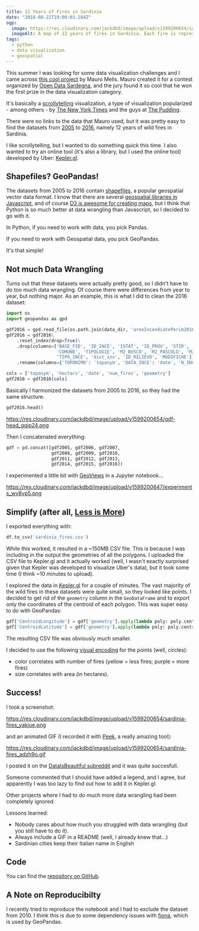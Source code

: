 ```yaml
---
title: 12 Years of Fires in Sardinia
date: "2018-08-22T19:00:03.284Z"
ogp:
  image: https://res.cloudinary.com/jackdbd/image/upload/v1599200654/sardinia-fires_yakjue.png
  imageAlt: A map of 12 years of fires in Sardinia. Each fire is represented as a circle of various size and color.
tags:
  - python
  - data visualization
  - geospatial
---
```

This summer I was looking for some data visualization challenges and I came across [this cool project](https://mauromelis.gitlab.io/sardinia-on-fire/) by Mauro Melis. Mauro created it for a contest organized by [Open Data Sardegna](https://contest.formez.it/), and the jury found it so cool that he won the first prize in the data visualization category.

It's basically a [scrollytelling](https://flowingdata.com/tag/scrollytelling/) visualization, a type of visualization popularized - among others - by [The New York Times](https://www.nytimes.com/interactive/2016/12/07/world/asia/rodrigo-duterte-philippines-drugs-killings.html) and the guys at [The Pudding](https://pudding.cool/).

There were no links to the data that Mauro used, but it was pretty easy to find the datasets from [2005](https://dati.regione.sardegna.it/dataset/cfva-perimetrazioni-aree-percorse-dal-fuoco-2005) to [2016](https://dati.regione.sardegna.it/dataset/cfva-perimetrazioni-aree-percorse-dal-fuoco-2016), namely 12 years of wild fires in Sardinia.

I like scrollytelling, but I wanted to do something quick this time. I also wanted to try an online tool (it's also a library, but I used the online tool) developed by Uber: [Kepler.gl](https://kepler.gl/).

## Shapefiles? GeoPandas!

The datasets from 2005 to 2016 contain [shapefiles](https://en.wikipedia.org/wiki/Shapefile), a popular geospatial vector data format. I know that there are several [geospatial libraries in Javascript](https://www.sitepoint.com/javascript-geospatial-advanced-maps/), and of course [D3 is awesome for creating maps](https://medium.com/@mbostock/command-line-cartography-part-1-897aa8f8ca2c), but I think that Python is so much better at data wrangling than Javascript, so I decided to go with it.

In Python, if you need to work with data, you pick Pandas.

If you need to work with Geospatial data, you pick GeoPandas.

It's that simple!

## Not much Data Wrangling

Turns out that these datasets were actually pretty good, so I didn't have to do too much data wrangling. Of course there were differences from year to year, but nothing major. As an example, this is what I did to clean the 2016 dataset:

```python
import os
import geopandas as gpd

gdf2016 = gpd.read_file(os.path.join(data_dir, 'areeIncendiatePerim2016', 'Perimetri_Superfici_Bruciate_2016.shp'))
gdf2016 = gdf2016\
    .reset_index(drop=True)\
    .drop(columns=['BASE_FID', 'ID_INCE', 'ISTAT', 'ID_PROV', 'STIR', 'STAZIONE',
                   'COMUNE', 'TIPOLOGIE', 'M2_BOSCO', 'M2_PASCOLO', 'M2_ALTRO', 'SUP_TOT_M2',
                   'TIPO_INCE', 'dist_ins', 'ID_RILIEVO', 'MODIFICHE'])\
    .rename(columns={'TOPONIMO': 'toponym', 'DATA_INCE': 'date', 'N_INCE': 'num_fires', 'SUP_TOT_HA': 'hectars'})

cols = ['toponym', 'hectars', 'date', 'num_fires', 'geometry']
gdf2016 = gdf2016[cols]
```

Basically I harmonized the datasets from 2005 to 2016, so they had the same structure.

```python
gdf2016.head()
```

https://res.cloudinary.com/jackdbd/image/upload/v1599200654/gdf-head_gqjp24.png

Then I concatenated everything:

```python
gdf = pd.concat([gdf2005, gdf2006, gdf2007,
                 gdf2008, gdf2009, gdf2010,
                 gdf2011, gdf2012, gdf2013,
                 gdf2014, gdf2015, gdf2016])
```

I experimented a little bit with [GeoViews](https://geoviews.org/) in a Jupyter notebook...

https://res.cloudinary.com/jackdbd/image/upload/v1599200647/experiments_wv8vp5.png

## Simplify (after all, [Less is More](https://en.wikipedia.org/wiki/Ludwig_Mies_van_der_Rohe))

I exported everything with:

```python
df.to_csv('sardinia_fires.csv')
```

While this worked, it resulted in a ~150MB CSV file. This is because I was including in the output the geometries of all the polygons. I uploaded the CSV file to Kepler.gl and it actually worked (well, I wasn't exactly surprised given that Kepler was developed to visualize Uber's data), but it took some time (I think ~10 minutes to upload).

I explored the data in [Kepler.gl](https://kepler.gl/demo) for a couple of minutes. The vast majority of the wild fires in these datasets were quite small, so they looked like points. I decided to get rid of the `geometry` column in the `GeoDataFrame` and to export only the coordinates of the centroid of each polygon. This was super easy to do with GeoPandas:

```python
gdf['CentroidLongitude'] = gdf['geometry'].apply(lambda poly: poly.centroid.bounds[0])
gdf['CentroidLatitude'] = gdf['geometry'].apply(lambda poly: poly.centroid.bounds[1])
```

The resulting CSV file was obviously much smaller.

I decided to use the following [visual encoding](https://www.qlik.com/blog/visual-encoding) for the points (well, circles):

* color correlates with number of fires (yellow = less fires; purple = more fires)
* size correlates with area (in hectares).

## Success!

I took a screenshot:

https://res.cloudinary.com/jackdbd/image/upload/v1599200654/sardinia-fires_yakjue.png

and an animated GIF (I recorded it with [Peek](https://github.com/phw/peek), a really amazing tool):

https://res.cloudinary.com/jackdbd/image/upload/v1599200654/sardinia-fires_adzh9o.gif

I posted it on the [DataIsBeautiful subreddit](https://www.reddit.com/r/dataisbeautiful/comments/8z1i0p/12_years_of_fires_in_sardinia_20052016_oc/) and it was quite succesfull.

Someone commented that I should have added a legend, and I agree, but apparently I was too lazy to find out how to add it in Kepler.gl.

Other projects where I had to do much more data wrangling had been completely ignored.

Lessons learned:

* Nobody cares about how much you struggled with data wrangling (but you still have to do it).
* Always include a GIF in a README (well, I already knew that...)
* Sardinian cities keep their Italian name in English

## Code

You can find the [repository on GitHub](https://github.com/jackdbd/sardinia-fires).

## A Note on Reproducibilty

I recently tried to reproduce the notebook and I had to exclude the dataset from 2010. I think this is due to some dependency issues with [fiona](https://macwright.com/2012/10/31/gis-with-python-shapely-fiona.html), which is used by GeoPandas.
